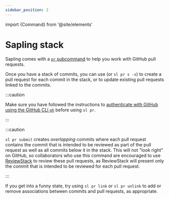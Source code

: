 ```yaml
---
sidebar_position: 2
---
```


import {Command} from '@site/elements'

# Sapling stack

Sapling comes with a [`pr` subcommand](../commands/pr.md) to help you work with GitHub pull requests.

Once you have a stack of commits, you can use <Command name="pr" linkText="sl pr submit --stack" /> (or `sl pr s -s`) to create a pull request for each commit in the stack, or to update existing pull requests linked to the commits.

:::caution

Make sure you have followed the instructions to [authenticate with GitHub using the GitHub CLI `gh`](../introduction/getting-started#authenticating-with-github) before using `sl pr`.

:::

:::caution

`sl pr submit` creates _overlapping_ commits where each pull request contains the commit that is intended to be reviewed as part of the pull request as well as all commits below it in the stack. This will not "look right" on GitHub, so collaborators who use this command are encouraged to use [ReviewStack](../addons/reviewstack.md) to review these pull requests, as ReviewStack will present only the commit that is intended to be reviewed for each pull request.

:::

If you get into a funny state, try using `sl pr link` or `sl pr unlink` to add or remove associations between commits and pull requests, as appropriate.
